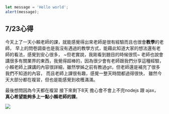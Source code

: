```javascript
let message = 'Hello world';
alert(message);
```
## 7/23心得
今天上了一天小賴老師的課，就能感覺得出來老師是很有經驗而且也很會**教學**的老師，
早上的問卷調查也是我沒有遇過的教學方式，能藉此知道大家的想法還有老師的看法，感覺到安心很多，
~但老實說，我剛看到題目的時候很慌~
老師也說會講很多有關業界的東西，我覺得超棒的，因為很少會有老師跟我們分享這種經驗，
小賴老師上課講的內容很詳細，雖然學姊之前有教過git，但老師還是補充了很多我們不知道的內容，
而且老師上課很有趣，感覺一整天時間都過得很快，
雖然今天大部分都在複習，但也是能感覺到收穫滿滿。

最後想問因為今天都在複習 接下來剩下8天 擔心會不會上不完nodejs 跟 ajax，   
**真心希望能夠多上一點小賴老師的課**。

![](https://github.com/NhOuOiB/mfee27-nodejs-workshop/blob/main/img/front-end-back-end-week-end-my-favorite%E2%80%A6-62020997.png)
